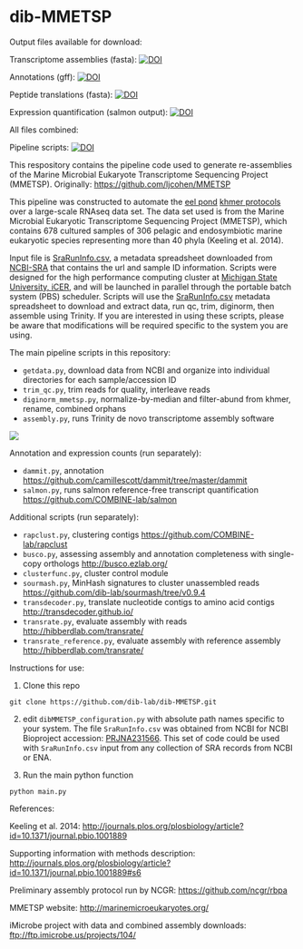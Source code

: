 # dib-MMETSP

Output files available for download:

Transcriptome assemblies (fasta): [![DOI](https://zenodo.org/badge/DOI/10.5281/zenodo.251828.svg)](https://doi.org/10.5281/zenodo.251828)

Annotations (gff): [![DOI](https://zenodo.org/badge/DOI/10.5281/zenodo.255699.svg)](https://doi.org/10.5281/zenodo.255699)

Peptide translations (fasta): [![DOI](https://zenodo.org/badge/DOI/10.5281/zenodo.257026.svg)](https://doi.org/10.5281/zenodo.257026)

Expression quantification (salmon output): [![DOI](https://zenodo.org/badge/DOI/10.5281/zenodo.257145.svg)](https://doi.org/10.5281/zenodo.257145)

All files combined: 

Pipeline scripts: [![DOI](https://zenodo.org/badge/DOI/10.5281/zenodo.249982.svg)](https://doi.org/10.5281/zenodo.249982)

This respository contains the pipeline code used to generate re-assemblies of the Marine Microbial Eukaryote Transcriptome Sequencing Project (MMETSP).
Originally: https://github.com/ljcohen/MMETSP

This pipeline was constructed to automate the [eel pond](https://github.com/dib-lab/eel-pond) [khmer protocols](https://khmer-protocols.readthedocs.org/en/ctb/mrnaseq/) over a large-scale RNAseq data set. The data set used is from the Marine Microbial Eukaryotic Transcriptome Sequencing Project (MMETSP), which contains 678 cultured samples of 306 pelagic and endosymbiotic marine eukaryotic species representing more than 40 phyla (Keeling et al. 2014).

Input file is [SraRunInfo.csv](https://raw.githubusercontent.com/dib-lab/dib-MMETSP/master/SraRunInfo.csv), a metadata spreadsheet downloaded from [NCBI-SRA](http://www.ncbi.nlm.nih.gov/bioproject/PRJNA231566/) that contains the url and sample ID information. Scripts were designed for the high performance computing cluster at [Michigan State University, iCER](https://icer.msu.edu/), and will be launched in parallel through the portable batch system (PBS) scheduler. Scripts will use the [SraRunInfo.csv](https://raw.githubusercontent.com/dib-lab/dib-MMETSP/master/SraRunInfo.csv) metadata spreadsheet to download and extract data, run qc, trim, diginorm, then assemble using Trinity. If you are interested in using these scripts, please be aware that modifications will be required specific to the system you are using.

The main pipeline scripts in this repository:

* `getdata.py`, download data from NCBI and organize into individual directories for each sample/accession ID</li>
* `trim_qc.py`, trim reads for quality, interleave reads</li>
* `diginorm_mmetsp.py`, normalize-by-median and filter-abund from khmer, rename, combined orphans</li>
* `assembly.py`, runs Trinity de novo transcriptome assembly software</li>

![](mmetsp_pipeline1.png)

Annotation and expression counts (run separately):

* `dammit.py`, annotation https://github.com/camillescott/dammit/tree/master/dammit
* `salmon.py`, runs salmon reference-free transcript quantification https://github.com/COMBINE-lab/salmon

Additional scripts (run separately):

* `rapclust.py`, clustering contigs https://github.com/COMBINE-lab/rapclust
* `busco.py`, assessing assembly and annotation completeness with single-copy orthologs http://busco.ezlab.org/
* `clusterfunc.py`, cluster control module
* `sourmash.py`, MinHash signatures to cluster unassembled reads https://github.com/dib-lab/sourmash/tree/v0.9.4
* `transdecoder.py`, translate nucleotide contigs to amino acid contigs http://transdecoder.github.io/
* `transrate.py`, evaluate assembly with reads http://hibberdlab.com/transrate/
* `transrate_reference.py`, evaluate assembly with reference assembly http://hibberdlab.com/transrate/

Instructions for use:

1. Clone this repo 

```
git clone https://github.com/dib-lab/dib-MMETSP.git
```

2. edit `dibMMETSP_configuration.py` with absolute path names specific to your system. The file `SraRunInfo.csv` was obtained from NCBI for NCBI Bioproject accession: [PRJNA231566](http://www.ncbi.nlm.nih.gov/bioproject/PRJNA231566/). This set of code could be used with `SraRunInfo.csv` input from any collection of SRA records from NCBI or ENA. 

3. Run the main python function

```
python main.py
```

References:

Keeling et al. 2014: http://journals.plos.org/plosbiology/article?id=10.1371/journal.pbio.1001889

Supporting information with methods description:
http://journals.plos.org/plosbiology/article?id=10.1371/journal.pbio.1001889#s6

Preliminary assembly protocol run by NCGR:
https://github.com/ncgr/rbpa

MMETSP website: http://marinemicroeukaryotes.org/

iMicrobe project with data and combined assembly downloads: ftp://ftp.imicrobe.us/projects/104/
